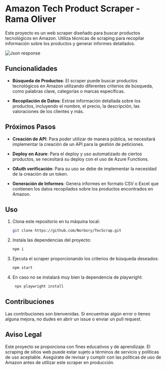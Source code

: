 # Amazon Tech Product Scraper - Rama Oliver

Este proyecto es un web scraper diseñado para buscar productos tecnológicos en Amazon. Utiliza técnicas de scraping para recopilar información sobre los productos y generar informes detallados.

<img align="center" alt="Json response" src="https://res.cloudinary.com/dmbtlv0hg/image/upload/v1715122436/samples/people/prueba_n6kwk2.png">

## Funcionalidades

- **Búsqueda de Productos**: El scraper puede buscar productos tecnológicos en Amazon utilizando diferentes criterios de búsqueda, como palabras clave, categorías o marcas específicas.
  
- **Recopilación de Datos**: Extrae información detallada sobre los productos, incluyendo el nombre, el precio, la descripción, las valoraciones de los clientes y más.

## Próximos Pasos

- **Creación de API**: Para poder utilizar de manera pública, se necesitará implementar la creación de un API para la gestión de peticiones.

- **Deploy en Azure**: Para el deploy y uso automatizado de ciertos productos, se necesitará su deploy con el uso de Azure Functions.

- **OAuth verificación**: Para su uso se debe de implementar la necesidad de la creación de un token.

- **Generación de Informes**: Genera informes en formato CSV o Excel que contienen los datos recopilados sobre los productos encontrados en Amazon.

## Uso

1. Clona este repositorio en tu máquina local:

   ```bash
   git clone https://github.com/Norbory/TecScrap.git

2. Instala las dependencias del proyecto:

    ```bash
    npm i

3. Ejecuta el scraper proporcionando los criterios de búsqueda deseados:

    ```bash
    npm start

4. En caso no se instalará muy bien la dependencia de playwright:
   ```bash
    npx playwright install

## Contribuciones

Las contribuciones son bienvenidas. Si encuentras algún error o tienes alguna mejora, no dudes en abrir un issue o enviar un pull request.

## Aviso Legal

Este proyecto se proporciona con fines educativos y de aprendizaje. El scraping de sitios web puede estar sujeto a términos de servicio y políticas de uso aceptable. Asegúrate de revisar y cumplir con las políticas de uso de Amazon antes de utilizar este scraper en producción.

